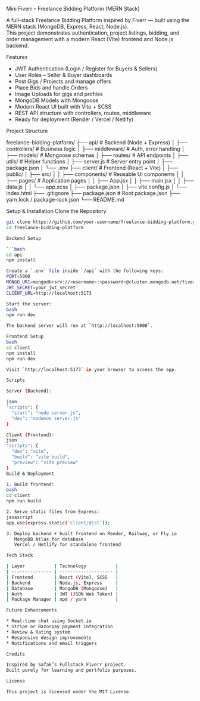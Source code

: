 Mini Fiverr – Freelance Bidding Platform (MERN Stack)

A full-stack Freelance Bidding Platform inspired by Fiverr — built using the MERN stack (MongoDB, Express, React, Node.js).  
This project demonstrates authentication, project listings, bidding, and order management with a modern React (Vite) frontend and Node.js backend.

Features

- JWT Authentication (Login / Register for Buyers & Sellers)
- User Roles – Seller & Buyer dashboards
- Post Gigs / Projects and manage offers
- Place Bids and handle Orders
- Image Uploads for gigs and profiles
- MongoDB Models with Mongoose
- Modern React UI built with Vite + SCSS
- REST API structure with controllers, routes, middleware
- Ready for deployment (Render / Vercel / Netlify)

Project Structure

freelance-bidding-platform/
├── api/                     # Backend (Node + Express)
│   ├── controllers/         # Business logic
│   ├── middleware/          # Auth, error handling
│   ├── models/              # Mongoose schemas
│   ├── routes/              # API endpoints
│   ├── utils/               # Helper functions
│   ├── server.js            # Server entry point
│   ├── package.json
│   └── .env
├── client/                  # Frontend (React + Vite)
│   ├── public/
│   ├── src/
│   │   ├── components/      # Reusable UI components
│   │   ├── pages/           # Application pages
│   │   ├── App.jsx
│   │   ├── main.jsx
│   │   ├── data.js
│   │   └── app.scss
│   ├── package.json
│   ├── vite.config.js
│   └── index.html
├── .gitignore
├── package.json             # Root package.json
├── yarn.lock / package-lock.json
└── README.md

Setup & Installation
Clone the Repository
```bash
git clone https://github.com/your-username/freelance-bidding-platform.git
cd freelance-bidding-platform

Backend Setup

```bash
cd api
npm install

Create a `.env` file inside `/api` with the following keys:
PORT=5000
MONGO_URI=mongodb+srv://<username>:<password>@cluster.mongodb.net/fiverr
JWT_SECRET=your_jwt_secret
CLIENT_URL=http://localhost:5173

Start the server:
bash
npm run dev

The backend server will run at `http://localhost:5000`.

Frontend Setup
bash
cd client
npm install
npm run dev

Visit `http://localhost:5173` in your browser to access the app.

Scripts

Server (Backend):

json
"scripts": {
  "start": "node server.js",
  "dev": "nodemon server.js"
}

Client (Frontend):
json
"scripts": {
  "dev": "vite",
  "build": "vite build",
  "preview": "vite preview"
}
Build & Deployment

1. Build frontend:
bash
cd client
npm run build

2. Serve static files from Express:
javascript
app.use(express.static('client/dist'));

3. Deploy backend + built frontend on Render, Railway, or Fly.io
   MongoDB Atlas for database
   Vercel / Netlify for standalone frontend

Tech Stack

| Layer           | Technology           |
| --------------- | -------------------- |
| Frontend        | React (Vite), SCSS   |
| Backend         | Node.js, Express     |
| Database        | MongoDB (Mongoose)   |
| Auth            | JWT (JSON Web Token) |
| Package Manager | npm / yarn           |

Future Enhancements

* Real-time chat using Socket.io
* Stripe or Razorpay payment integration
* Review & Rating system
* Responsive design improvements
* Notifications and email triggers

Credits

Inspired by Safak’s Fullstack Fiverr project.
Built purely for learning and portfolio purposes.

License

This project is licensed under the MIT License.

